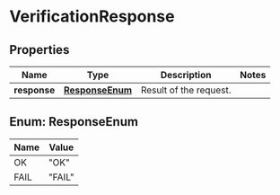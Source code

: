 

# VerificationResponse


## Properties

| Name | Type | Description | Notes |
|------------ | ------------- | ------------- | -------------|
|**response** | [**ResponseEnum**](#ResponseEnum) | Result of the request. |  |



## Enum: ResponseEnum

| Name | Value |
|---- | -----|
| OK | &quot;OK&quot; |
| FAIL | &quot;FAIL&quot; |



